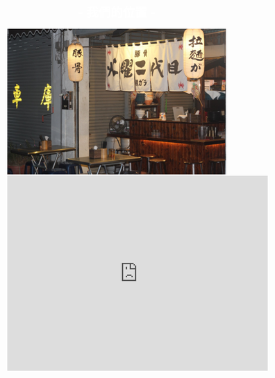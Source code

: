 <html>
<head>
<meta charset="UTF-8">
<link rel="stylesheet" href="mycss.css">
</head>

<body>
<div class="title">
<font color="white" align="center"><h1>- 我們的位置 -</h1></font>
</div>
<div class="bg">
<img src="cssback.jpg">
<iframe src="https://www.google.com/maps/embed?pb=!1m18!1m12!1m3!1d3640.8584618224254!2d120.67265961412191!3d24.14160828439789!2m3!1f0!2f0!3f0!3m2!1i1024!2i768!4f13.1!3m3!1m2!1s0x34693d0d1e69f58f%3A0xe3190636486dde91!2z54Gr5puc5LqM5Luj55uu!5e0!3m2!1szh-TW!2stw!4v1609673595252!5m2!1szh-TW!2stw" width="600" height="450" frameborder="0" style="border:0;" allowfullscreen="" aria-hidden="false" tabindex="0"></iframe>
</div>
</body> 
